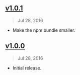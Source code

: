 ## [v1.0.1]
> Jul 28, 2016

- Make the npm bundle smaller.

[v1.0.1]: https://github.com/rstacruz/details-polyfill/compare/v1.0.0...v1.0.1

## [v1.0.0]
> Jul 28, 2016

- Initial release.

[v1.0.0]: https://github.com/rstacruz/details-polyfill/tree/v1.0.0

